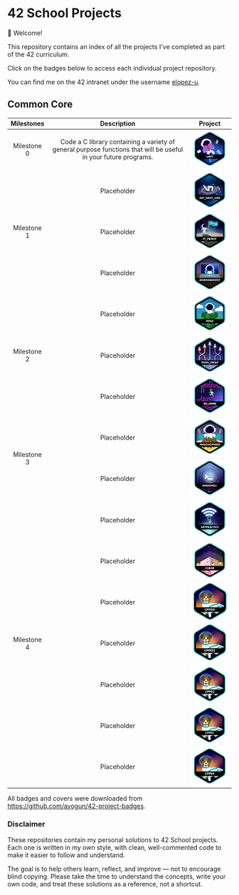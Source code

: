 # 42 School Projects

👋 Welcome!

This repository contains an index of all the projects I've completed as part of the 42 curriculum.

Click on the badges below to access each individual project repository.

You can find me on the 42 intranet under the username [elopez-u](https://profile-v3.intra.42.fr/users/elopez-u).

## Common Core

<table>
  <thead>
    <tr>
      <th style="width:90 px;">Milestones</th>
      <th>Description</th>
      <th>Project</th>
    </tr>
  </thead>
  <tbody>
    <!-- Milestone 0 -->
    <tr>
      <td style="text-align:center;">Milestone 0</td>
      <td style="text-align:center;">Code a C library containing a variety of general purpose functions that will be useful in your future programs.</td>
      <td style="text-align:center;"><a href="https://github.com/3ka1tz/libft"><img src="https://raw.githubusercontent.com/3ka1tz/42-school-projects/main/images/badges/libfte.png"/></a></td>
    </tr>
    <!-- Milestone 1 -->
    <tr>
      <td style="text-align:center;" rowspan="3">Milestone 1</td>
      <td style="text-align:center;">Placeholder</td>
      <td style="text-align:center;"><a href="https://github.com/3ka1tz/get_next_line"><img src="https://raw.githubusercontent.com/3ka1tz/42-school-projects/main/images/badges/get_next_linee.png"/></a></td> 
    </tr>
    <tr>
      <td style="text-align:center;">Placeholder</td>
      <td style="text-align:center;"><a href="https://github.com/3ka1tz/ft_printf"><img src="https://raw.githubusercontent.com/3ka1tz/42-school-projects/main/images/badges/ft_printfe.png"/></a></td>
    </tr>
    <tr>
      <td style="text-align:center;">Placeholder</td>
      <td style="text-align:center;"><a href="https://github.com/3ka1tz/born2beroot"><img src="https://raw.githubusercontent.com/3ka1tz/42-school-projects/main/images/badges/born2beroote.png"/></a></td>
    </tr>
    <!-- Milestone 2 -->
    <tr>
      <td style="text-align:center;" rowspan="3">Milestone 2</td>
      <td style="text-align:center;">Placeholder</td>
      <td style="text-align:center;"><a href="https://github.com/3ka1tz/pipex"><img src="https://raw.githubusercontent.com/3ka1tz/42-school-projects/main/images/badges/pipexe.png"/></a></td>
    </tr>
    <tr>
      <td style="text-align:center;">Placeholder</td>
      <td style="text-align:center;"><a href="https://github.com/3ka1tz/push_swap"><img src="https://raw.githubusercontent.com/3ka1tz/42-school-projects/main/images/badges/push_swape.png"/></a></td>
    </tr>
    <tr>
      <td style="text-align:center;">Placeholder</td>
      <td style="text-align:center;"><a href="https://github.com/3ka1tz/so_long"><img src="https://raw.githubusercontent.com/3ka1tz/42-school-projects/main/images/badges/so_longe.png"/></a></td>
    </tr>
    <!-- Milestone 3 -->
    <tr>
      <td style="text-align:center;" rowspan="2">Milestone 3</td>
      <td style="text-align:center;">Placeholder</td>
      <td style="text-align:center;"><a href="https://github.com/3ka1tz/philosophers"><img src="https://raw.githubusercontent.com/3ka1tz/42-school-projects/main/images/badges/philosopherse.png"/></a></td>
    </tr>
    <tr>
      <td style="text-align:center;">Placeholder</td>
      <td style="text-align:center;"><a href="https://github.com/3ka1tz/minishell"><img src="https://raw.githubusercontent.com/3ka1tz/42-school-projects/main/images/badges/minishelle.png"/></a></td>
    </tr>
    <!-- Milestone 4 -->
    <tr>
      <td style="text-align:center;" rowspan="7">Milestone 4</td>
      <td style="text-align:center;">Placeholder</td>
      <td style="text-align:center;"><a href="https://github.com/3ka1tz/net_practice"><img src="https://raw.githubusercontent.com/3ka1tz/42-school-projects/main/images/badges/netpracticee.png"/></a></td>
    </tr>
    <tr>
      <td style="text-align:center;">Placeholder</td>
      <td style="text-align:center;"><a href="https://github.com/3ka1tz/cub3d"><img src="https://raw.githubusercontent.com/3ka1tz/42-school-projects/main/images/badges/cub3de.png"/></a></td>
    </tr>
    <tr>
      <td style="text-align:center;">Placeholder</td>
      <td style="text-align:center;"><a href="https://github.com/3ka1tz/#"><img src="https://raw.githubusercontent.com/3ka1tz/42-school-projects/main/images/badges/CPP00.png"/></a></td>
    </tr>
    <tr>
      <td style="text-align:center;">Placeholder</td>
      <td style="text-align:center;"><a href="https://github.com/3ka1tz/#"><img src="https://raw.githubusercontent.com/3ka1tz/42-school-projects/main/images/badges/CPP01.png"/></a></td>
    </tr>
    <tr>
      <td style="text-align:center;">Placeholder</td>
      <td style="text-align:center;"><a href="https://github.com/3ka1tz/#"><img src="https://raw.githubusercontent.com/3ka1tz/42-school-projects/main/images/badges/CPP02.png"/></a></td>
    </tr>
    <tr>
      <td style="text-align:center;">Placeholder</td>
      <td style="text-align:center;"><a href="https://github.com/3ka1tz/#"><img src="https://raw.githubusercontent.com/3ka1tz/42-school-projects/main/images/badges/CPP03.png"/></a></td>
    </tr>
    <tr>
      <td style="text-align:center;">Placeholder</td>
      <td style="text-align:center;"><a href="https://github.com/3ka1tz/#"><img src="https://raw.githubusercontent.com/3ka1tz/42-school-projects/main/images/badges/CPP04.png"/></a></td>
    </tr>
  </tbody>
</table>

All badges and covers were downloaded from https://github.com/ayogun/42-project-badges.

### Disclaimer

These repositories contain my personal solutions to 42 School projects. Each one is written in my own style, with clean, well-commented code to make it easier to follow and understand.

The goal is to help others learn, reflect, and improve — not to encourage blind copying. Please take the time to understand the concepts, write your own code, and treat these solutions as a reference, not a shortcut.
